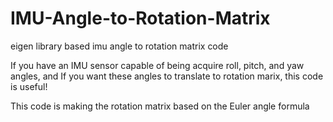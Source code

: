 # IMU-Angle-to-Rotation-Matrix

eigen library based imu angle to rotation matrix code

If you have an IMU sensor capable of being acquire roll, pitch, and yaw angles, and If you want these angles to translate to rotation marix, this code is useful!

This code is making the rotation matrix based on the Euler angle formula
